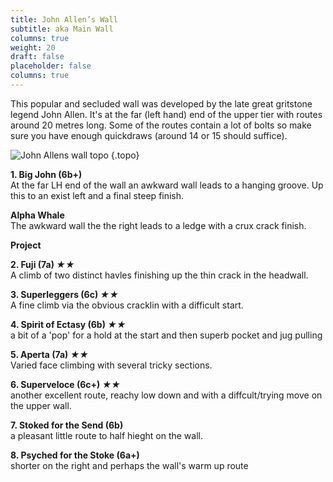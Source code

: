```yaml
---
title: John Allen’s Wall
subtitle: aka Main Wall
columns: true
weight: 20
draft: false
placeholder: false
columns: true
---
```


This popular and secluded wall was developed by the late great gritstone legend John Allen. It's at the far (left hand) end of the upper tier with routes around 20 metres long. Some of the routes contain a lot of bolts so make sure you have enough quickdraws (around 14 or 15 should suffice).

![John Allens wall topo](/img/peak/stoney/darlton2-Upper.jpg)
{.topo}

**1. Big John (6b+)**  
At the far LH end of the wall an awkward wall leads to a hanging groove. Up this to an exist left and a final steep finish.

**Alpha Whale**  
The awkward wall the the right leads to a ledge with a crux crack finish.

**Project**

**2. Fuji (7a) *★★***  
A climb of two distinct havles finishing up the thin crack in the headwall.

**3. Superleggers (6c) *★★***  
A fine climb via the obvious cracklin with a difficult start.

**4. Spirit of Ectasy (6b) *★★***  
a bit of a 'pop' for a hold at the start and then superb pocket and jug pulling

**5. Aperta (7a) *★★***  
Varied face climbing with several tricky sections.

**6. Superveloce (6c+) *★★***  
another excellent route, reachy low down and with a diffcult/trying move on the upper wall.

**7. Stoked for the Send (6b)**  
a pleasant little route to half hieght on the wall.

**8. Psyched for the Stoke (6a+)**  
shorter on the right and perhaps the wall's warm up route

